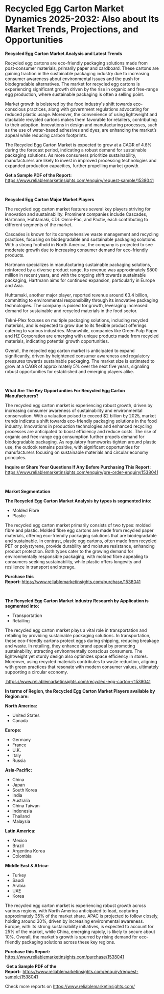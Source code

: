 <p><h1>Recycled Egg Carton Market Dynamics 2025-2032: Also about Its Market Trends, Projections, and Opportunities</h1></p><p><strong>Recycled Egg Carton Market Analysis and Latest Trends</strong></p>
<p><p>Recycled egg cartons are eco-friendly packaging solutions made from post-consumer materials, primarily paper and cardboard. These cartons are gaining traction in the sustainable packaging industry due to increasing consumer awareness about environmental issues and the push for biodegradable alternatives. The market for recycled egg cartons is experiencing significant growth driven by the rise in organic and free-range egg production, where sustainable packaging is often a selling point.</p><p>Market growth is bolstered by the food industry's shift towards eco-conscious practices, along with government regulations advocating for reduced plastic usage. Moreover, the convenience of using lightweight and stackable recycled cartons makes them favorable for retailers, contributing to their adoption. Innovations in design and manufacturing processes, such as the use of water-based adhesives and dyes, are enhancing the market’s appeal while reducing carbon footprints.</p><p>The Recycled Egg Carton Market is expected to grow at a CAGR of 4.6% during the forecast period, indicating a robust demand for sustainable packaging solutions. As more consumers prioritize sustainability, manufacturers are likely to invest in improved processing technologies and expanded production capacities, further propelling market growth.</p></p>
<p><strong>Get a Sample PDF of the Report:&nbsp;</strong> <a href="https://www.reliablemarketinsights.com/enquiry/request-sample/1538041?utm_campaign=3312&utm_medium=2&utm_source=Github&utm_content=ia&utm_term=05042025&utm_id=recycled-egg-carton">https://www.reliablemarketinsights.com/enquiry/request-sample/1538041</a></p>
<p>&nbsp;</p>
<p><strong>Recycled Egg Carton Major Market Players</strong></p>
<p><p>The recycled egg carton market features several key players striving for innovation and sustainability. Prominent companies include Cascades, Hartmann, Huhtamaki, CDL Omni-Pac, and Pactiv, each contributing to different segments of the market.</p><p>Cascades is known for its comprehensive waste management and recycling practices, focusing on biodegradable and sustainable packaging solutions. With a strong foothold in North America, the company is projected to see moderate growth due to increasing consumer demand for eco-friendly products.</p><p>Hartmann specializes in manufacturing sustainable packaging solutions, reinforced by a diverse product range. Its revenue was approximately $800 million in recent years, and with the ongoing shift towards sustainable packaging, Hartmann aims for continued expansion, particularly in Europe and Asia.</p><p>Huhtamaki, another major player, reported revenue around €3.4 billion, committing to environmental responsibility through its innovative packaging technologies. The company is poised for growth, leveraging increased demand for sustainable and recycled materials in the food sector.</p><p>Tekni-Plex focuses on multiple packaging solutions, including recycled materials, and is expected to grow due to its flexible product offerings catering to various industries. Meanwhile, companies like Green Pulp Paper and HZ Corporation are emerging with unique products made from recycled materials, indicating potential growth opportunities.</p><p>Overall, the recycled egg carton market is anticipated to expand significantly, driven by heightened consumer awareness and regulatory pressures towards sustainable packaging. The market size is estimated to grow at a CAGR of approximately 5% over the next five years, signaling robust opportunities for established and emerging players alike.</p></p>
<p>&nbsp;</p>
<p><strong>What Are The Key Opportunities For Recycled Egg Carton Manufacturers?</strong></p>
<p><p>The recycled egg carton market is experiencing robust growth, driven by increasing consumer awareness of sustainability and environmental conservation. With a valuation poised to exceed $2 billion by 2025, market trends indicate a shift towards eco-friendly packaging solutions in the food industry. Innovations in production technologies and enhanced recycling processes are anticipated to boost efficiency and reduce costs. The rise of organic and free-range egg consumption further propels demand for biodegradable packaging. As regulatory frameworks tighten around plastic use, the outlook remains positive, with significant opportunities for manufacturers focusing on sustainable materials and circular economy principles.</p></p>
<p><strong>Inquire or Share Your Questions If Any Before Purchasing This Report:</strong> <a href="https://www.reliablemarketinsights.com/enquiry/pre-order-enquiry/1538041?utm_campaign=3312&utm_medium=2&utm_source=Github&utm_content=ia&utm_term=05042025&utm_id=recycled-egg-carton">https://www.reliablemarketinsights.com/enquiry/pre-order-enquiry/1538041</a></p>
<p>&nbsp;</p>
<p><strong>Market Segmentation</strong></p>
<p><strong>The Recycled Egg Carton Market Analysis by types is segmented into:</strong></p>
<p><ul><li>Molded Fibre</li><li>Plastic</li></ul></p>
<p><p>The recycled egg carton market primarily consists of two types: molded fibre and plastic. Molded fibre egg cartons are made from recycled paper materials, offering eco-friendly packaging solutions that are biodegradable and sustainable. In contrast, plastic egg cartons, often made from recycled PET or polystyrene, provide durability and moisture resistance, enhancing product protection. Both types cater to the growing demand for environmentally responsible packaging, with molded fibre appealing to consumers seeking sustainability, while plastic offers longevity and resilience in transport and storage.</p></p>
<p><strong>Purchase this Report:&nbsp;</strong><a href="https://www.reliablemarketinsights.com/purchase/1538041?utm_campaign=3312&utm_medium=2&utm_source=Github&utm_content=ia&utm_term=05042025&utm_id=recycled-egg-carton">https://www.reliablemarketinsights.com/purchase/1538041</a></p>
<p>&nbsp;</p>
<p><strong>The Recycled Egg Carton Market Industry Research by Application is segmented into:</strong></p>
<p><ul><li>Transportation</li><li>Retailing</li></ul></p>
<p><p>The recycled egg carton market plays a vital role in transportation and retailing by providing sustainable packaging solutions. In transportation, these eco-friendly cartons protect eggs during shipping, reducing breakage and waste. In retailing, they enhance brand appeal by promoting sustainability, attracting environmentally conscious consumers. The lightweight yet sturdy design also optimizes space efficiency in stores. Moreover, using recycled materials contributes to waste reduction, aligning with green practices that resonate with modern consumer values, ultimately supporting a circular economy.</p></p>
<p><a href="https://www.reliablemarketinsights.com/recycled-egg-carton-r1538041?utm_campaign=3312&utm_medium=2&utm_source=Github&utm_content=ia&utm_term=05042025&utm_id=recycled-egg-carton">&nbsp;https://www.reliablemarketinsights.com/recycled-egg-carton-r1538041</a></p>
<p><strong>In terms of Region, the Recycled Egg Carton Market Players available by Region are:</strong></p>
<p>
    <p> <strong> North America: </strong>
        <ul>
            <li>United States</li>
            <li>Canada</li>
        </ul>
        </p> 
    <p> <strong> Europe: </strong>
        <ul>
            <li>Germany</li>
            <li>France</li>
            <li>U.K.</li>
            <li>Italy</li>
            <li>Russia</li>
        </ul>
        </p> 
    <p> <strong> Asia-Pacific: </strong>
        <ul>
            <li>China</li>
            <li>Japan</li>
            <li>South Korea</li>
            <li>India</li>
            <li>Australia</li>
            <li>China Taiwan</li>
            <li>Indonesia</li>
            <li>Thailand</li>
            <li>Malaysia</li>
        </ul>
        </p> 
    <p> <strong> Latin America: </strong>
        <ul>
            <li>Mexico</li>
            <li>Brazil</li>
            <li>Argentina Korea</li>
            <li>Colombia</li>
        </ul>
        </p> 
    <p> <strong> Middle East & Africa: </strong>
        <ul>
            <li>Turkey</li>
            <li>Saudi</li>
            <li>Arabia</li>
            <li>UAE</li>
            <li>Korea</li>
        </ul>
    </p>
    </p>
<p><p>The recycled egg carton market is experiencing robust growth across various regions, with North America anticipated to lead, capturing approximately 35% of the market share. APAC is projected to follow closely, holding around 30%, driven by increasing environmental awareness. Europe, with its strong sustainability initiatives, is expected to account for 25% of the market, while China, emerging rapidly, is likely to secure about 10%. Overall, the market's growth is spurred by rising demand for eco-friendly packaging solutions across these key regions.</p></p>
<p><strong>Purchase this Report: </strong><a href="https://www.reliablemarketinsights.com/purchase/1538041?utm_campaign=3312&utm_medium=2&utm_source=Github&utm_content=ia&utm_term=05042025&utm_id=recycled-egg-carton">https://www.reliablemarketinsights.com/purchase/1538041</a></p>
<p>&nbsp;<strong>Get a Sample PDF of the Report:&nbsp;&nbsp;</strong><a href="https://www.reliablemarketinsights.com/enquiry/request-sample/1538041?utm_campaign=3312&utm_medium=2&utm_source=Github&utm_content=ia&utm_term=05042025&utm_id=recycled-egg-carton">https://www.reliablemarketinsights.com/enquiry/request-sample/1538041</a></p>
<p><strong></strong></p>
<p>Check more reports on <a href="https://www.reliablemarketinsights.com/?utm_campaign=3312&utm_medium=2&utm_source=Github&utm_content=ia&utm_term=05042025&utm_id=recycled-egg-carton">https://www.reliablemarketinsights.com/</a></p>